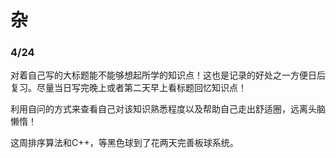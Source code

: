 # 杂

### 4/24

对着自己写的大标题能不能够想起所学的知识点！这也是记录的好处之一方便日后复习。尽量当日写完晚上或者第二天早上看标题回忆知识点！

利用自问的方式来查看自己对该知识熟悉程度以及帮助自己走出舒适圈，远离头脑懒惰！

这周排序算法和C++，等黑色球到了花两天完善板球系统。

